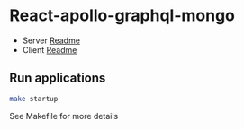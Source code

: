 # React-apollo-graphql-mongo

* Server [Readme](server/README.md)
* Client [Readme](client/README.md)

## Run applications

```bash
make startup
```

See Makefile for more details